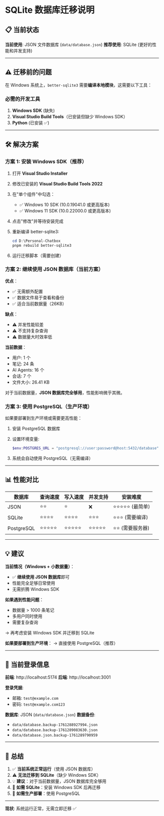 # SQLite 数据库迁移说明

## 📋 当前状态

**当前使用**: JSON 文件数据库 (`data/database.json`)
**推荐使用**: SQLite (更好的性能和并发支持)

---

## ⚠️ 迁移前的问题

在 Windows 系统上，`better-sqlite3` 需要**编译本地模块**，这需要以下工具：

### 必需的开发工具

1. **Windows SDK** (缺失)
2. **Visual Studio Build Tools**（已安装但缺少 Windows SDK）
3. **Python** (已安装 ✅)

---

## 🛠️ 解决方案

### 方案 1: 安装 Windows SDK（推荐）

1. 打开 **Visual Studio Installer**

2. 修改已安装的 **Visual Studio Build Tools 2022**

3. 在"单个组件"中勾选：
   - ✅ Windows 10 SDK (10.0.19041.0 或更高版本)
   - ✅ Windows 11 SDK (10.0.22000.0 或更高版本)

4. 点击"修改"并等待安装完成

5. 重新编译 better-sqlite3:
   ```powershell
   cd D:\Personal-Chatbox
   pnpm rebuild better-sqlite3
   ```

6. 运行迁移脚本（需要创建）

### 方案 2: 继续使用 JSON 数据库（当前方案）

**优点**：
- ✅ 无需额外配置
- ✅ 数据文件易于查看和备份
- ✅ 适合当前数据量（26KB）

**缺点**：
- ⚠️ 并发性能较差
- ⚠️ 不支持复杂查询
- ⚠️ 数据量大时效率低

**当前数据**：
- 用户: 1 个
- 笔记: 24 条
- AI Agents: 16 个
- 会话: 7 个
- 文件大小: 26.41 KB

对于当前数据量，**JSON 数据库完全够用**，性能影响微乎其微。

### 方案 3: 使用 PostgreSQL（生产环境）

如果要部署到生产环境或需要更高性能：

1. 安装 PostgreSQL 数据库

2. 设置环境变量:
   ```powershell
   $env:POSTGRES_URL = "postgresql://user:password@host:5432/database"
   ```

3. 系统会自动使用 PostgreSQL（无需编译）

---

## 📊 性能对比

| 数据库 | 查询速度 | 写入速度 | 并发支持 | 安装难度 |
|--------|----------|----------|----------|----------|
| JSON | ⭐⭐ | ⭐ | ❌ | ⭐⭐⭐⭐⭐ (最简单) |
| SQLite | ⭐⭐⭐⭐ | ⭐⭐⭐⭐ | ⭐⭐⭐ | ⭐⭐⭐ (需要编译) |
| PostgreSQL | ⭐⭐⭐⭐⭐ | ⭐⭐⭐⭐⭐ | ⭐⭐⭐⭐⭐ | ⭐⭐ (需要服务器) |

---

## 💡 建议

**当前情况（Windows + 小数据量）**：
- ✅ **继续使用 JSON 数据库**即可
- 性能完全足够日常使用
- 无需折腾 Windows SDK

**如果遇到性能问题**：
- 数据量 > 1000 条笔记
- 多用户同时使用
- 需要复杂查询

→ 再考虑安装 Windows SDK 并迁移到 SQLite

**如果要部署到生产环境**：
→ 直接使用 PostgreSQL（推荐）

---

## 🎯 当前登录信息

**前端**: http://localhost:5174
**后端**: http://localhost:3001

**登录凭据**:
- 邮箱: `test@example.com`
- 密码: `test@example.com123`

**数据库**: JSON (`data/database.json`)
**数据备份**:
- `data/database.backup-1761288927994.json`
- `data/database.backup-1761289083630.json`
- `data/database.json.backup-1761289790959`

---

## 📝 总结

1. ✅ **当前系统正常运行**（使用 JSON 数据库）
2. ⚠️ **无法迁移到 SQLite**（缺少 Windows SDK）
3. 💡 **建议**：对于当前数据量，JSON 数据库完全够用
4. 🔧 **如需 SQLite**：安装 Windows SDK 后再迁移
5. 🚀 **如需生产部署**：使用 PostgreSQL

---

**现状**: 系统运行正常，无需立即迁移 ✅

